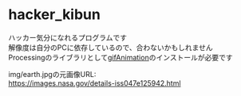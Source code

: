 # hacker_kibun
ハッカー気分になれるプログラムです  
解像度は自分のPCに依存しているので、合わないかもしれません  
Processingのライブラリとして[gifAnimation](https://github.com/extrapixel/gif-animation/tree/3.0)のインストールが必要です

img/earth.jpgの元画像URL:  
https://images.nasa.gov/details-iss047e125942.html
